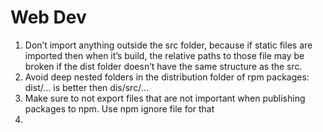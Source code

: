 # Web Dev

1. Don’t import anything outside the src folder, because if static files are imported then when it’s build, the relative paths to those file may be broken if the dist folder doesn’t have the same structure as the src.
2. Avoid deep nested folders in the distribution folder of rpm packages: dist/… is better then dis/src/...
3. Make sure to not export files that are not important when publishing packages to npm. Use npm ignore file for that
4. 
